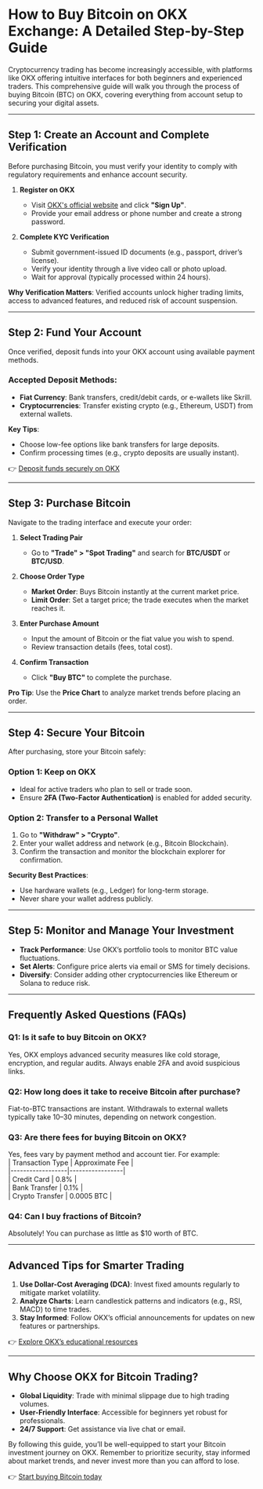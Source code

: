 # How to Buy Bitcoin on OKX Exchange: A Detailed Step-by-Step Guide  

Cryptocurrency trading has become increasingly accessible, with platforms like OKX offering intuitive interfaces for both beginners and experienced traders. This comprehensive guide will walk you through the process of buying Bitcoin (BTC) on OKX, covering everything from account setup to securing your digital assets.  

---

## Step 1: Create an Account and Complete Verification  

Before purchasing Bitcoin, you must verify your identity to comply with regulatory requirements and enhance account security.  

1. **Register on OKX**  
   - Visit [OKX's official website](https://bit.ly/okx-bonus) and click **"Sign Up"**.  
   - Provide your email address or phone number and create a strong password.  

2. **Complete KYC Verification**  
   - Submit government-issued ID documents (e.g., passport, driver’s license).  
   - Verify your identity through a live video call or photo upload.  
   - Wait for approval (typically processed within 24 hours).  

**Why Verification Matters**: Verified accounts unlock higher trading limits, access to advanced features, and reduced risk of account suspension.  

---

## Step 2: Fund Your Account  

Once verified, deposit funds into your OKX account using available payment methods.  

### Accepted Deposit Methods:  
- **Fiat Currency**: Bank transfers, credit/debit cards, or e-wallets like Skrill.  
- **Cryptocurrencies**: Transfer existing crypto (e.g., Ethereum, USDT) from external wallets.  

**Key Tips**:  
- Choose low-fee options like bank transfers for large deposits.  
- Confirm processing times (e.g., crypto deposits are usually instant).  

👉 [Deposit funds securely on OKX](https://bit.ly/okx-bonus)  

---

## Step 3: Purchase Bitcoin  

Navigate to the trading interface and execute your order:  

1. **Select Trading Pair**  
   - Go to **"Trade" > "Spot Trading"** and search for **BTC/USDT** or **BTC/USD**.  

2. **Choose Order Type**  
   - **Market Order**: Buys Bitcoin instantly at the current market price.  
   - **Limit Order**: Set a target price; the trade executes when the market reaches it.  

3. **Enter Purchase Amount**  
   - Input the amount of Bitcoin or the fiat value you wish to spend.  
   - Review transaction details (fees, total cost).  

4. **Confirm Transaction**  
   - Click **"Buy BTC"** to complete the purchase.  

**Pro Tip**: Use the **Price Chart** to analyze market trends before placing an order.  

---

## Step 4: Secure Your Bitcoin  

After purchasing, store your Bitcoin safely:  

### Option 1: Keep on OKX  
- Ideal for active traders who plan to sell or trade soon.  
- Ensure **2FA (Two-Factor Authentication)** is enabled for added security.  

### Option 2: Transfer to a Personal Wallet  
1. Go to **"Withdraw" > "Crypto"**.  
2. Enter your wallet address and network (e.g., Bitcoin Blockchain).  
3. Confirm the transaction and monitor the blockchain explorer for confirmation.  

**Security Best Practices**:  
- Use hardware wallets (e.g., Ledger) for long-term storage.  
- Never share your wallet address publicly.  

---

## Step 5: Monitor and Manage Your Investment  

- **Track Performance**: Use OKX’s portfolio tools to monitor BTC value fluctuations.  
- **Set Alerts**: Configure price alerts via email or SMS for timely decisions.  
- **Diversify**: Consider adding other cryptocurrencies like Ethereum or Solana to reduce risk.  

---

## Frequently Asked Questions (FAQs)  

### Q1: Is it safe to buy Bitcoin on OKX?  
Yes, OKX employs advanced security measures like cold storage, encryption, and regular audits. Always enable 2FA and avoid suspicious links.  

### Q2: How long does it take to receive Bitcoin after purchase?  
Fiat-to-BTC transactions are instant. Withdrawals to external wallets typically take 10–30 minutes, depending on network congestion.  

### Q3: Are there fees for buying Bitcoin on OKX?  
Yes, fees vary by payment method and account tier. For example:  
| Transaction Type | Approximate Fee |  
|------------------|-----------------|  
| Credit Card      | 0.8%            |  
| Bank Transfer    | 0.1%            |  
| Crypto Transfer  | 0.0005 BTC      |  

### Q4: Can I buy fractions of Bitcoin?  
Absolutely! You can purchase as little as $10 worth of BTC.  

---

## Advanced Tips for Smarter Trading  

1. **Use Dollar-Cost Averaging (DCA)**: Invest fixed amounts regularly to mitigate market volatility.  
2. **Analyze Charts**: Learn candlestick patterns and indicators (e.g., RSI, MACD) to time trades.  
3. **Stay Informed**: Follow OKX’s official announcements for updates on new features or partnerships.  

👉 [Explore OKX’s educational resources](https://bit.ly/okx-bonus)  

---

## Why Choose OKX for Bitcoin Trading?  

- **Global Liquidity**: Trade with minimal slippage due to high trading volumes.  
- **User-Friendly Interface**: Accessible for beginners yet robust for professionals.  
- **24/7 Support**: Get assistance via live chat or email.  

By following this guide, you’ll be well-equipped to start your Bitcoin investment journey on OKX. Remember to prioritize security, stay informed about market trends, and never invest more than you can afford to lose.  

👉 [Start buying Bitcoin today](https://bit.ly/okx-bonus)